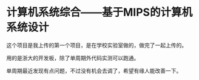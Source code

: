 # 计算机系统综合——基于MIPS的计算机系统设计

这个项目是我上传的第一个项目，是在学校实验室做的，做完了一起上传的。

用的是浙大的开发板，除了单周期外代码实测可以跑通。

单周期最近发现有点问题，不过没有机会去调了，希望有缘人能改善一下。
